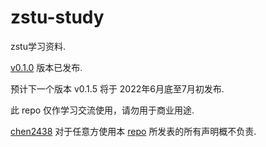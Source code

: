 # zstu-study

zstu学习资料.

[v0.1.0](https://github.com/chen2438/zstu-study/releases/tag/0.1.0) 版本已发布.

预计下一个版本 v0.1.5 将于 2022年6月底至7月初发布.

此 repo 仅作学习交流使用，请勿用于商业用途.

[chen2438](https://github.com/chen2438) 对于任意方使用本 [repo](https://github.com/chen2438/zstu-study) 所发表的所有声明概不负责.
